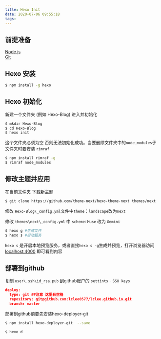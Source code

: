 ```yaml
---
title: Hexo Init
date: 2020-07-06 09:55:18
tags:
---
```

## 前提准备
 [Node.js](https://nodejs.org/en/)  
 [Git](https://git-scm.com/)

## Hexo 安装
```bash
$ npm install -g hexo
```
## Hexo 初始化
新建一个文件夹 (例如 Hexo-Blog) 进入并初始化

```bash
$ mkdir Hexo-Blog
$ cd Hexo-Blog
$ hexo init
```
这个文件夹必须为空 否则无法初始化成功。当要删除文件夹中的`node_modules`子文件夹时要安装 ``rimraf``

```bash
$ npm install rimraf -g
$ rimraf node_modules
```

## 修改主题并应用

在当前文件夹 下载新主题
```bash
$ git clone https://github.com/theme-next/hexo-theme-next themes/next
```
修改 `Hexo-Blog\_config.yml`文件中`theme`：`landscape`改为`next` 

修改 `themes\next\_config.yml` 中 `scheme`: `Muse` 改为 `Gemini`
```bash
$ hexo g #生成文件
$ hexo s #启动服务
```
`hexo s` 是开启本地预览服务，或者直接`hexo s -g`生成并预览，打开浏览器访问 [localhost:4000](http://localhost:4000) 即可看到内容

## 部署到github
复制 `user\.ssh\id_rsa.pub` 到github账户的 `settints` - `SSH keys`

```json
deploy:
  type: git ##注意 这里有空格
  repository: git@github.com:lclee0577/lclee.github.io.git
  branch: master
```

部署到github前要先安装hexo-deployer-git
```bash
$ npm install hexo-deployer-git  --save
```
```bash
$ hexo d
```